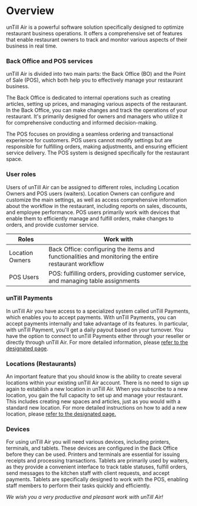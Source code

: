 # Overview

unTill Air is a powerful software solution specifically designed to optimize restaurant business operations. It offers a comprehensive set of features that enable restaurant owners to track and monitor various aspects of their business in real time.

### Back Office and POS services

unTill Air is divided into two main parts: the Back Office (BO) and the Point of Sale (POS), which both help you to effectively manage your restaurant business.&#x20;

The Back Office is dedicated to internal operations such as creating articles, setting up prices, and managing various aspects of the restaurant. In the Back Office, you can make changes and track the operations of your restaurant. It's primarily designed for owners and managers who utilize it for comprehensive conducting and informed decision-making.

The POS focuses on providing a seamless ordering and transactional experience for customers. POS users cannot modify settings but are responsible for fulfilling orders, making adjustments, and ensuring efficient service delivery. The POS system is designed specifically for the restaurant space.

### User roles&#x20;

Users of unTill Air can be assigned to different roles, including Location Owners and POS users (waiters). Location Owners can configure and customize the main settings, as well as access comprehensive information about the workflow in the restaurant, including reports on sales, discounts, and employee performance. POS users primarily work with devices that enable them to efficiently manage and fulfill orders, make changes to orders, and provide customer service.

| Roles           | Work with                                                                                            |
| --------------- | ---------------------------------------------------------------------------------------------------- |
| Location Owners | Back Office: configuring the items and functionalities and monitoring the entire restaurant workflow |
| POS Users       | POS: fulfilling orders, providing customer service, and managing table assignments                   |

### unTill Payments

In unTill Air you have access to a specialized system called unTill Payments, which enables you to accept payments. With unTill Payments, you can accept payments internally and take advantage of its features. In particular, with unTill Payment, you'll get a daily payout based on your turnover. You have the option to connect to unTill Payments either through your reseller or directly through unTill Air. For more detailed information, please [refer to the designated page](../features/untill-payments/).&#x20;

### Locations (Restaurants)

An important feature that you should know is the ability to create several locations within your existing unTill Air account. There is no need to sign up again to establish a new location in unTill Air. When you subscribe to a new location, you gain the full capacity to set up and manage your restaurant. This includes creating new spaces and articles, just as you would with a standard new location. For more detailed instructions on how to add a new location, please [refer to the designated page.](../features/locations/add-new-location.md)

### Devices

For using unTill Air you will need various devices, including printers, terminals, and tablets. These devices are configured in the Back Office before they can be used. Printers and terminals are essential for issuing receipts and processing transactions. Tablets are primarily used by waiters, as they provide a convenient interface to track table statuses, fulfill orders, send messages to the kitchen staff with client requests, and accept payments. Tablets are specifically designed to work with the POS, enabling staff members to perform their tasks quickly and efficiently.

_We wish you a very productive and pleasant work with unTill Air!_
